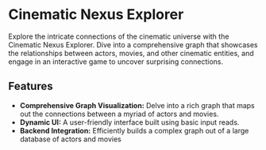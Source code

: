 # Cinematic Nexus Explorer

Explore the intricate connections of the cinematic universe with the Cinematic Nexus Explorer. Dive into a comprehensive graph that showcases the relationships between actors, movies, and other cinematic entities, and engage in an interactive game to uncover surprising connections.

## Features

- **Comprehensive Graph Visualization:** Delve into a rich graph that maps out the connections between a myriad of actors and movies.
- **Dynamic UI:** A user-friendly interface built using basic input reads.
- **Backend Integration:** Efficiently builds a complex graph out of a large database of actors and movies
